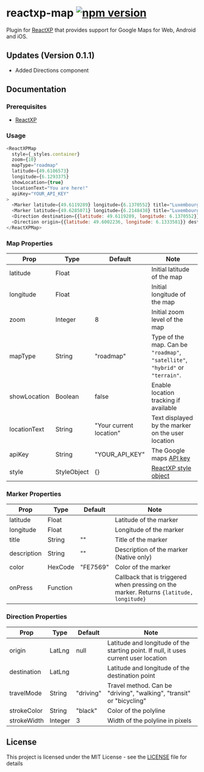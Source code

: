# reactxp-map [![npm version](https://img.shields.io/npm/v/reactxp-map.svg?style=flat)](https://www.npmjs.com/package/reactxp-map)
Plugin for [ReactXP](https://microsoft.github.io/reactxp/) that provides support for Google Maps for Web, Android and iOS.

## Updates (Version 0.1.1)
* Added Directions component

## Documentation

### Prerequisites
* [ReactXP](https://github.com/microsoft/reactxp/)

### Usage
```javascript
<ReactXPMap
  style={_styles.container}
  zoom={10}
  mapType="roadmap"
  latitude={49.6106573}
  longitude={6.1293375}
  showLocation={true}
  locationText="You are here!"
  apiKey="YOUR_API_KEY"
>
  <Marker latitude={49.6119289} longitude={6.1370552} title="Luxembourg City" description="Capital city of Luxembourg" color="00c00c" onPress={this.showMessage}/>
  <Marker latitude={49.6285071} longitude={6.2148438} title="Luxembourg Airport" color="2fb6ab" onPress={this.showMessage}/>
  <Direction destination={{latitude: 49.6119289, longitude: 6.1370552}}/>
  <Direction origin={{latitude: 49.6002236, longitude: 6.1333581}} destination={{latitude: 49.609966, longitude: 6.129702}} travelMode="walking" strokeColor="red" strokeWidth={3}/>
</ReactXPMap>
```

### Map Properties
| Prop         | Type            | Default  | Note |
|--------------|-----------------|----------|------|
| latitude     | Float           |          | Initial latitude of the map |
| longitude    | Float           |          | Initial longitude of the map |
| zoom         | Integer         | 8        | Initial zoom level of the map |
| mapType      | String          | "roadmap" | Type of the map. Can be `"roadmap"`, `"satellite"`, `"hybrid"` or `"terrain"`. |
| showLocation | Boolean         | false    | Enable location tracking if available |
| locationText | String          | "Your current location" | Text displayed by the marker on the user location |
| apiKey       | String          | "YOUR_API_KEY" | The Google maps [API key](https://developers.google.com/maps/documentation/javascript/get-api-key) |
| style        | StyleObject     | {} | [ReactXP style object](https://microsoft.github.io/reactxp/docs/styles.html) |

### Marker Properties
| Prop         | Type            | Default  | Note |
|--------------|-----------------|----------|------|
| latitude     | Float           |          | Latitude of the marker |
| longitude    | Float           |          | Longitude of the marker |
| title        | String          | ""       | Title of the marker |
| description  | String          | ""       | Description of the marker (Native only) |
| color        | HexCode         | "FE7569" | Color of the marker |
| onPress      | Function        |          | Callback that is triggered when pressing on the marker. Returns `{latitude, longitude}` |

### Direction Properties
| Prop         | Type            | Default  | Note |
|--------------|-----------------|----------|------|
| origin       | LatLng          | null     | Latitude and longitude of the starting point. If null, it uses current user location |
| destination  | LatLng          |          | Latitude and longitude of the destination point |
| travelMode   | String          | "driving"| Travel method. Can be "driving", "walking", "transit" or "bicycling" |
| strokeColor  | String          | "black"  | Color of the polyline |
| strokeWidth  | Integer         | 3        | Width of the polyline in pixels |

## License
This project is licensed under the MIT License - see the [LICENSE](LICENSE) file for details
